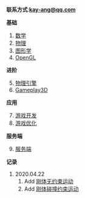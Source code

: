 
**联系方式**:**kay-ang@qq.com** 

**基础**  

1. [数学](math/index.md)  
2. [物理](physics/index.md)  
3. [图形学](compute_graphic/index.md)  
4. [OpenGL](opengl/index.md)  

**进阶**  

5. [物理引擎](physic_engine/index.md)  
6. [Gameplay3D](gameplayer3d/index.md)  

**应用**  

7. [游戏开发](game_develop/index.md)
8. [游戏优化](game_optimize/index.md)

**服务端**

9. [服务端](server/index.md)


**记录**

1. 2020.04.22 
	1.  Add [刚体无约束运动](physics/non_constraint/non_constraint.md)
	2.  Add [刚体碰撞约束运动](physics/collision_constraint/collision_constraint.md)

 


